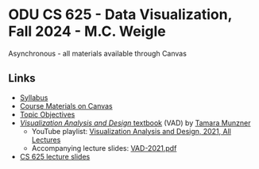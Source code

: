 # ODU CS 625 - Data Visualization, Fall 2024 - M.C. Weigle

Asynchronous - all materials available through Canvas

## Links

* [Syllabus](syllabus.md)
* [Course Materials on Canvas](https://canvas.odu.edu/courses/161806)
* [Topic Objectives](objectives.md)
* [*Visualization Analysis and Design* textbook](https://www.cs.ubc.ca/~tmm/vadbook/) (VAD) by [Tamara Munzner](https://www.cs.ubc.ca/~tmm/) 
  * YouTube playlist: [Visualization Analysis and Design, 2021, All Lectures](https://www.youtube.com/playlist?list=PLT4XLHmqHJBeB5LwmRmo6ln-m7K3lGvrk)
  * Accompanying lecture slides: [VAD-2021.pdf](https://www.cs.ubc.ca/~tmm/talks/vad/VAD-2021.pdf)
* [CS 625 lecture slides](https://drive.google.com/drive/u/0/folders/19NsAVUzRQB7gVrsBULYO2_oUR2a3Yaf1)
